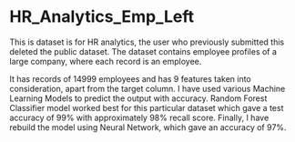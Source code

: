 # HR_Analytics_Emp_Left

This is dataset is for HR analytics, the user who previously submitted this deleted the public dataset. The dataset contains employee profiles of a large company, where each record is an employee.

It has records of 14999 employees and has 9 features taken into consideration, apart from the target column. I have used various Machine Learning Models to predict the output with accuracy. Random Forest Classifier model worked best for this particular dataset which gave a test accuracy of 99% with approximately 98% recall score. Finally, I have rebuild the model using Neural Network, which gave an accuracy of 97%.
